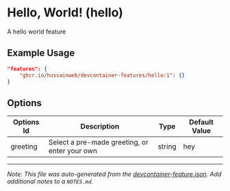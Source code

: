 
# Hello, World! (hello)

A hello world feature

## Example Usage

```json
"features": {
    "ghcr.io/hussainweb/devcontainer-features/hello:1": {}
}
```

## Options

| Options Id | Description | Type | Default Value |
|-----|-----|-----|-----|
| greeting | Select a pre-made greeting, or enter your own | string | hey |



---

_Note: This file was auto-generated from the [devcontainer-feature.json](https://github.com/hussainweb/devcontainer-features/blob/main/src/hello/devcontainer-feature.json).  Add additional notes to a `NOTES.md`._
